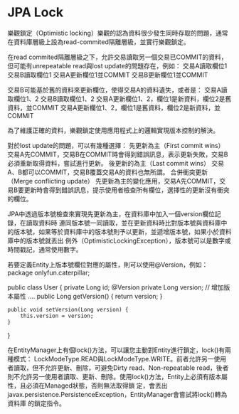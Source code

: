 # JPA Lock


樂觀鎖定（Optimistic locking）樂觀的認為資料很少發生同時存取的問題，通常在資料庫層級上設為read-commited隔離層級，並實行樂觀鎖定。

在read commited隔離層級之下，允許交易讀取另一個交易已COMMIT的資料，但可能有unrepeatable read與lost update的問題存在，例如：
交易A讀取欄位1
交易B讀取欄位1
交易A更新欄位1並COMMIT
交易B更新欄位1並COMMIT

交易B可能基於舊的資料來更新欄位，使得交易A的資料遺失，或者是：
交易A讀取欄位1、2
交易B讀取欄位1、2
交易A更新欄位1、2，欄位1是新資料，欄位2是舊資料，並COMMIT
交易A更新欄位1、2，欄位1是舊資料，欄位2是新資料，並COMMIT

為了維護正確的資料，樂觀鎖定使用應用程式上的邏輯實現版本控制的解決。

對於lost update的問題，可以有幾種選擇：
先更新為主（First commit wins）
交易A先COMMIT，交易B在COMMIT時會得到錯誤訊息，表示更新失敗，交易B必須重新取得資料，嘗試進行更新。
後更新的為主（Last commit wins）
交易A、B都可以COMMIT，交易B覆蓋交易A的資料也無所謂。
合併衝突更新（Merge conflicting update）
先更新為主的變化應用，交易A先COMMIT，交易B要更新時會得到錯誤訊息，提示使用者檢查所有欄位，選擇性的更新沒有衝突的欄位。

JPA中透過版本號檢查來實現先更新為主，在資料庫中加入一個version欄位記錄，在讀取資料時 連同版本號一同讀取，並在更新資料時比對版本號與資料庫中的版本號，如果等於資料庫中的版本號則予以更新，並遞增版本號，如果小於資料庫中的版本號就丟出 例外（OptimisticLockingException），版本號可以是數字或時間戳記，通常使用數字。

若要定義Entity上版本號欄位對應的屬性，則可以使用@Version，例如：
package onlyfun.caterpillar;

public class User {
    private Long id;
    @Version
    private Long version; // 增加版本屬性
    ....
    public Long getVersion() {
        return version;
    }

    public void setVersion(Long version) {
        this.version = version;
    }
 }

在EntityManager上有個lock()方法，可以讓您主動對Entity進行鎖定，lock()有兩種模式： LockModeType.READ與LockModeType.WRITE。前者允許另一使用者讀取，但不允許更新、刪除，可避免Dirty read、Non-repeatable read，後者則不允許另一使用者讀取、更新、刪除。使用lock()方法，Entity上必須有版本屬性，且必須在Managed狀態，否則無法取得鎖 定，會丟出javax.persistence.PersistenceException，EntityManager會嘗試將lock()轉為資料庫 的鎖定指令。